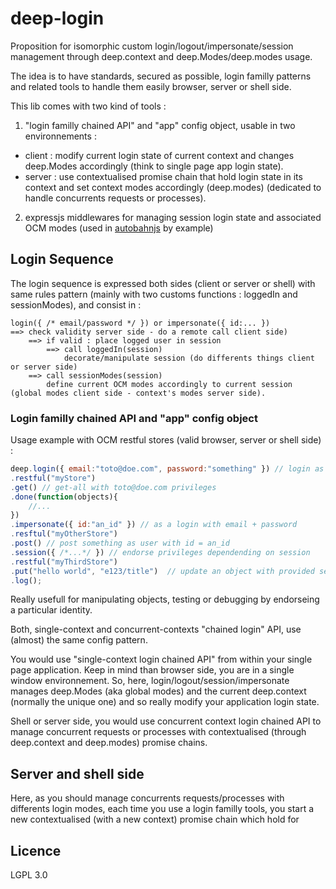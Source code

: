 # deep-login

Proposition for isomorphic custom login/logout/impersonate/session management through deep.context and deep.Modes/deep.modes usage.

The idea is to have standards, secured as possible, login familly patterns and related tools to handle them easily browser, server or shell side.

This lib comes with two kind of tools :

1) "login familly chained API" and "app" config object, usable in two environnements :
* client : modify current login state of current context and changes deep.Modes accordingly (think to single page app login state).
* server : use contextualised promise chain that hold login state in its context and set context modes accordingly (deep.modes) (dedicated to handle concurrents requests or processes).

2) expressjs middlewares for managing session login state and associated OCM modes (used in [autobahnjs](https://github.com/deepjs/autobahn) by example)

## Login Sequence

The login sequence is expressed both sides (client or server or shell) with same rules pattern (mainly with two customs functions : loggedIn and sessionModes), and consist in :

```
login({ /* email/password */ }) or impersonate({ id:... })
==> check validity server side - do a remote call client side) 
	==> if valid : place logged user in session 
		==> call loggedIn(session)
			decorate/manipulate session (do differents things client or server side)
	==> call sessionModes(session)
		define current OCM modes accordingly to current session (global modes client side - context's modes server side).
```



### Login familly chained API and "app" config object

Usage example with OCM restful stores (valid browser, server or shell side) : 
```javascript
deep.login({ email:"toto@doe.com", password:"something" }) // login as and so endorse toto@doe.com privileges
.restful("myStore")
.get() // get-all with toto@doe.com privileges
.done(function(objects){
	//...
})
.impersonate({ id:"an_id" }) // as a login with email + password 
.resftul("myOtherStore")
.post() // post something as user with id = an_id
.session({ /*...*/ }) // endorse privileges dependending on session
.restful("myThirdStore")
.put("hello world", "e123/title")  // update an object with provided session's rights
.log();
```

Really usefull for manipulating objects, testing or debugging by endorseing a particular identity.

Both, single-context and concurrent-contexts "chained login" API, use (almost) the same config pattern.



You would use "single-context login chained API" from within your single page application. Keep in mind than browser side, you are in a single window environnement. So, here, login/logout/session/impersonate manages deep.Modes (aka global modes) and the current deep.context (normally the unique one) and so really modify your application login state.


Shell or server side, you would use concurrent context login chained API to manage concurrent requests or processes with contextualised (through deep.context and deep.modes) promise chains.

## Server and shell side

Here, as you should manage concurrents requests/processes with differents login modes, each time you use a login familly tools, you start a new contextualised (with a new context) promise chain which hold  for

## Licence

LGPL 3.0
